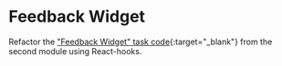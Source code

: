 # Feedback Widget

Refactor the
["Feedback Widget" task code](https://github.com/Iryna-Holova/goit-react-woolf-hw-02-feedback){:target="\_blank"}
from the second module using React-hooks.
